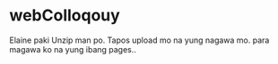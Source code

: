 # webColloqouy

Elaine paki Unzip man po. Tapos upload mo na yung nagawa mo. para magawa ko na yung ibang pages.. 

